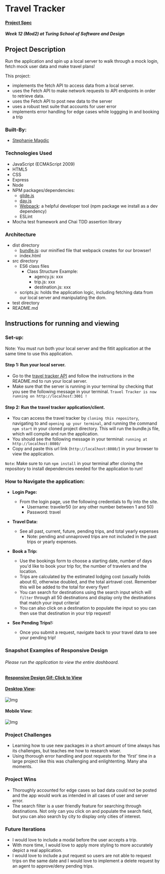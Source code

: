 # Travel Tracker

#### [Project Spec](https://frontend.turing.edu/projects/travel-tracker.html)

##### Week 12 (Mod2) at Turing School of Software and Design

## Project Description

Run the application and spin up a local server to walk through a mock login, fetch mock user data and make travel plans! 

This project:
  - implements the fetch API to access data from a local server.
  - uses the Fetch API to make network requests to API endpoints in order to retrieve data.
  - uses the Fetch API to post new data to the server
  - uses a robust test suite that accounts for user error 
  - implements error handling for edge cases while loggging in and booking a trip
 
### Built-By:

* [Stephanie Magdic](https://github.com/stephaniemagdic)

### Technologies Used 

* JavaScript (ECMAScript 2009)
* HTML5
* CSS
* Express
* Node
* NPM packages/dependencies: 
  * [glide.js](https://glidejs.com/)
  * [day.js](https://www.npmjs.com/package/dayjs)
  * [Webpack](https://www.npmjs.com/package/webpack): a helpful developer tool (npm package we install as a dev dependency)
  * ESLint
* Mocha test framework and Chai TDD assertion library

### Architecture

* dist directory
  * [bundle.js](https://www.simplethread.com/javascript-modules-and-code-bundling-explained/): our minified file that webpack creates for our browser!
  * index.html 
* src directory
  * ES6 class files
    * Class Structure Example:
      * agency.js: xxx 
      * trip.js: xxx 
      * destination.js: xxx 
  * scripts.js: holds the application logic, including fetching data from our local server and manipulating the dom.
* test directory
* README.md

## Instructions for running and viewing

### Set-up:

Note: You must run both your local server and the fitlit application at the same time to use this application.

#### Step 1: Run your local server.
  * Go to the [travel tracker API](https://github.com/turingschool-examples/travel-tracker-api) and follow the instructions in the README.md to run your local server.
  * Make sure that the server is running in your terminal by checking that you see the following message in your terminal. `Travel Tracker is now running on http://localhost:3001 !`
#### Step 2: Run the travel tracker application/client.
  * You can access the travel tracker by `cloning this repository`, navigating to and `opening up your terminal`, and running the command `npm start` in your cloned project directory. This will run the bundle.js file, which will compile and run the application.
  * You should see the following message in your terminal: `running at http://localhost:8080/`
  * Copy and paste this url link (`http://localhost:8080/`) in your browser to view the application. 
  
`Note`: Make sure to run `npm install` in your terminal after cloning the repository to install dependencies needed for the application to run!

### How to Navigate the application:  
  
* **Login Page:**  
  * From the login page, use the following credentials to fly into the site.
    * Username: traveler50 (or any other number between 1 and 50) 
    * Password: travel

* **Travel Data:**  
  * See all past, current, future, pending trips, and total yearly expenses
    * Note: pending and unnaproved trips are not included in the past trips or yearly expenses.

* **Book a Trip:** 
  * Use the bookings form to choose a starting date, number of days you'd like to book your trip for, the number of travelers and the location.
  * Trips are calculated by the estimated lodging cost (usually holds about 6), otherwise doubled, and the total airtravel cost. Remember this will be added to the total for every flyer! 
  * You can search for destinations using the search input which will `filter` through all 50 destinations and display only the destinations that match your input criteria!
  * You can also click on a destination to populate the input so you can then use that destination in your trip request!

* **See Pending Trips!:**  
  * Once you submit a request, navigate back to your travel data to see your pending trip!


### Snapshot Examples of Responsive Design
 ###### Please run the application to view the entire dashboard.
#### [Responsive Design Gif: Click to View](https://ibb.co/w73KjsK) 

#### [Desktop View](https://ibb.co/J2RwsMc): 
![Img](https://i.ibb.co/ctcSr7y/Screen-Shot-2021-08-11-at-9-02-54-AM.png)
#### Mobile View:
![Img](https://i.ibb.co/C14BVs1/Screen-Shot-2021-08-11-at-9-17-52-AM.png)

### Project Challenges 
 * Learning how to use new packages in a short amount of time always has its challenges, but teaches me how to research wiser.
 * Using thorough error handling and post requests for the 'first' time in a large project like this was challenging and enlightenting. Many aha moments.
 
### Project Wins
 * Thoroughly accounted for edge cases so bad data could not be posted and the app would work as intended in all cases of user and server error.
 * The search filter is a user friendly feature for searching through destinations. Not only can you click on and populate the search field, but you can also search by city to display only cities of interest.

### Future Iterations
  * I would love to include a modal before the user accepts a trip.
  * With more time, I would love to apply more styling to more accurately depict a real application.
  * I would love to include a put request so users are not able to request trips on the same date and I would love to implement a delete request by an agent to approve/deny pending trips.
  

